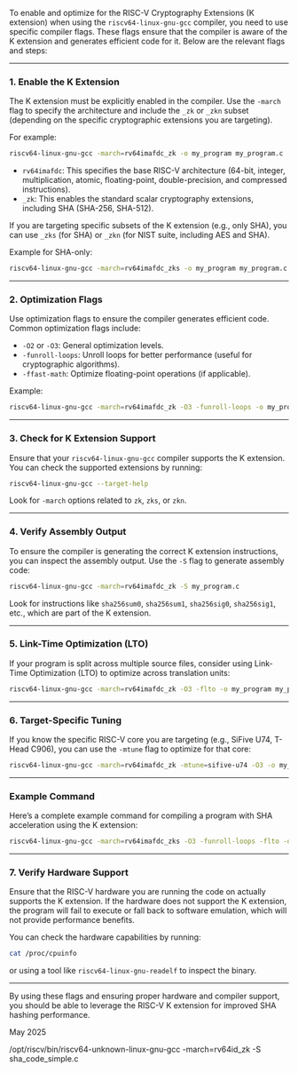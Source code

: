 To enable and optimize for the RISC-V Cryptography Extensions (K extension) when using the `riscv64-linux-gnu-gcc` compiler, you need to use specific compiler flags. These flags ensure that the compiler is aware of the K extension and generates efficient code for it. Below are the relevant flags and steps:

---

### 1. **Enable the K Extension**
   The K extension must be explicitly enabled in the compiler. Use the `-march` flag to specify the architecture and include the `_zk` or `_zkn` subset (depending on the specific cryptographic extensions you are targeting).

   For example:
   ```bash
   riscv64-linux-gnu-gcc -march=rv64imafdc_zk -o my_program my_program.c
   ```

   - `rv64imafdc`: This specifies the base RISC-V architecture (64-bit, integer, multiplication, atomic, floating-point, double-precision, and compressed instructions).
   - `_zk`: This enables the standard scalar cryptography extensions, including SHA (SHA-256, SHA-512).

   If you are targeting specific subsets of the K extension (e.g., only SHA), you can use `_zks` (for SHA) or `_zkn` (for NIST suite, including AES and SHA).

   Example for SHA-only:
   ```bash
   riscv64-linux-gnu-gcc -march=rv64imafdc_zks -o my_program my_program.c
   ```

---

### 2. **Optimization Flags**
   Use optimization flags to ensure the compiler generates efficient code. Common optimization flags include:
   - `-O2` or `-O3`: General optimization levels.
   - `-funroll-loops`: Unroll loops for better performance (useful for cryptographic algorithms).
   - `-ffast-math`: Optimize floating-point operations (if applicable).

   Example:
   ```bash
   riscv64-linux-gnu-gcc -march=rv64imafdc_zk -O3 -funroll-loops -o my_program my_program.c
   ```

---

### 3. **Check for K Extension Support**
   Ensure that your `riscv64-linux-gnu-gcc` compiler supports the K extension. You can check the supported extensions by running:
   ```bash
   riscv64-linux-gnu-gcc --target-help
   ```
   Look for `-march` options related to `zk`, `zks`, or `zkn`.

---

### 4. **Verify Assembly Output**
   To ensure the compiler is generating the correct K extension instructions, you can inspect the assembly output. Use the `-S` flag to generate assembly code:
   ```bash
   riscv64-linux-gnu-gcc -march=rv64imafdc_zk -S my_program.c
   ```
   Look for instructions like `sha256sum0`, `sha256sum1`, `sha256sig0`, `sha256sig1`, etc., which are part of the K extension.

---

### 5. **Link-Time Optimization (LTO)**
   If your program is split across multiple source files, consider using Link-Time Optimization (LTO) to optimize across translation units:
   ```bash
   riscv64-linux-gnu-gcc -march=rv64imafdc_zk -O3 -flto -o my_program my_program.c
   ```

---

### 6. **Target-Specific Tuning**
   If you know the specific RISC-V core you are targeting (e.g., SiFive U74, T-Head C906), you can use the `-mtune` flag to optimize for that core:
   ```bash
   riscv64-linux-gnu-gcc -march=rv64imafdc_zk -mtune=sifive-u74 -O3 -o my_program my_program.c
   ```

---

### Example Command
Here’s a complete example command for compiling a program with SHA acceleration using the K extension:
```bash
riscv64-linux-gnu-gcc -march=rv64imafdc_zks -O3 -funroll-loops -flto -o sha_program sha_program.c
```

---

### 7. **Verify Hardware Support**
   Ensure that the RISC-V hardware you are running the code on actually supports the K extension. If the hardware does not support the K extension, the program will fail to execute or fall back to software emulation, which will not provide performance benefits.

   You can check the hardware capabilities by running:
   ```bash
   cat /proc/cpuinfo
   ```
   or using a tool like `riscv64-linux-gnu-readelf` to inspect the binary.

---

By using these flags and ensuring proper hardware and compiler support, you should be able to leverage the RISC-V K extension for improved SHA hashing performance.

May 2025

/opt/riscv/bin/riscv64-unknown-linux-gnu-gcc  -march=rv64id_zk -S sha_code_simple.c